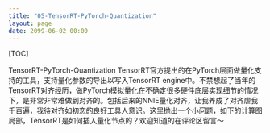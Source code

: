 ```yaml
---
title: "05-TensorRT-PyTorch-Quantization"
layout: page
date: 2099-06-02 00:00
---
```

[TOC]

TensorRT-PyTorch-Quantization
TensorRT官方提出的在PyTorch层面做量化支持的工具，支持量化参数的导出以写入TensorRT engine中。不禁想起了当年的TensorRT对齐经历，做PyTorch模拟量化在不确定很多硬件底层实现细节的情况下，是非常非常难做到对齐的。包括后来的NNIE量化对齐，让我养成了对齐虐我千百遍，我待对齐如初恋的良好工具人意识。这里抛出一个小问题，如下的计算图局部，TensorRT是如何插入量化节点的？欢迎知道的在评论区留言～